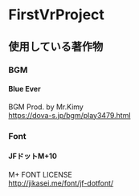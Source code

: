 ﻿# FirstVrProject

## 使用している著作物
### BGM
#### Blue Ever
BGM Prod. by Mr.Kimy  
https://dova-s.jp/bgm/play3479.html

### Font
#### JFドットM+10
M+ FONT LICENSE  
http://jikasei.me/font/jf-dotfont/